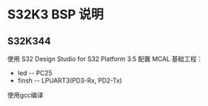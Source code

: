 # S32K3 BSP 说明

## S32K344

使用 S32 Design Studio for S32 Platform 3.5 配置 MCAL 基础工程：

- led -- PC25
- finsh -- LPUART3(PD3-Rx, PD2-Tx)

使用gcc编译
